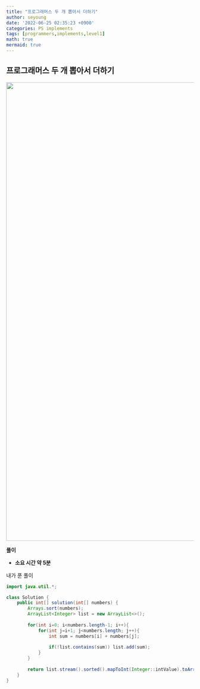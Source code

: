 ```yaml
---
title: "프로그래머스 두 개 뽑아서 더하기"
author: seyoung
date: '2022-06-25 02:35:23 +0900'
categories: PS implements
tags: [programmers,implements,level1]
math: true
mermaid: true
---
```



## 프로그래머스 두 개 뽑아서 더하기

<img width="1230" alt="" src="https://user-images.githubusercontent.com/54762273/175613311-1618bda5-8f29-43ba-8fa4-0ecc31eabd42.PNG">




**풀이**

 - **소요 시간 약 5분**
 
 
내가 푼 풀이 

```java
import java.util.*;

class Solution {
    public int[] solution(int[] numbers) {
        Arrays.sort(numbers);
        ArrayList<Integer> list = new ArrayList<>();
        
        for(int i=0; i<numbers.length-1; i++){
            for(int j=i+1; j<numbers.length; j++){
                int sum = numbers[i] + numbers[j];
                
                if(!list.contains(sum)) list.add(sum);
            }
        }
        
        return list.stream().sorted().mapToInt(Integer::intValue).toArray();
    }
}
```
